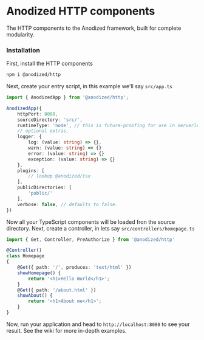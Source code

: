 # Anodized HTTP components

The HTTP components to the Anodized framework, built for complete modularity. 

### Installation

First, install the HTTP components
```bash
npm i @anodized/http
```

Next, create your entry script, in this example we'll say `src/app.ts` 
```typescript
import { AnodizedApp } from '@anodized/http';

AnodizedApp({
    httpPort: 8080,
    sourceDirectory: 'src/',
    runtimeType: 'node', // this is future-proofing for use in serverless environments such as AWS lambda.
    // optional extras,
    logger: {
        log: (value: string) => {},
        warn: (value: string) => {}
        error: (value: string) => {}
        exception: (value: string) => {}
    },
    plugins: [
        // lookup @anodized/tsx
    ],
    publicDirectories: [
        'public/'
    ],
    verbose: false, // defaults to false.
})
```
Now all your TypeScript components will be loaded fron the source directory. Next, create a controller, in lets say `src/controllers/homepage.ts`
```typescript
import { Get, Controller, PreAuthorize } from '@anodized/http'

@Controller()
class Homepage
{
    @Get({ path: '/', produces: 'text/html' })
    showHomepage() {
        return '<h1>Hello World</h1>';
    }
    @Get({ path: '/about.html' })
    showAbout() {
        return '<h1>About me</h1>';
    }
}
```

Now, run your application and head to `http://localhost:8080` to see your result. See the wiki for more in-depth examples.